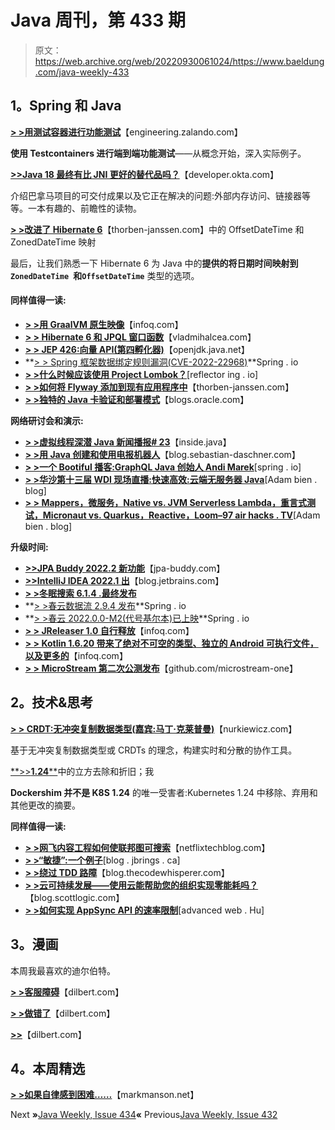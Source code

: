 # Java 周刊，第 433 期

> 原文：<https://web.archive.org/web/20220930061024/https://www.baeldung.com/java-weekly-433>

## 1。Spring 和 Java

**[> >用测试容器进行功能测试](https://web.archive.org/web/20220524061858/https://engineering.zalando.com/posts/2022/04/functional-tests-with-testcontainers.html)**【engineering.zalando.com】

**使用 Testcontainers 进行端到端功能测试**——从概念开始，深入实际例子。

**[>>Java 18 最终有比 JNI 更好的替代品吗？](https://web.archive.org/web/20220524061858/https://developer.okta.com/blog/2022/04/08/state-of-ffi-java)**【developer.okta.com】

介绍巴拿马项目的可交付成果以及它正在解决的问题:外部内存访问、链接器等等。一本有趣的、前瞻性的读物。

**[> >改进了 Hibernate 6](https://web.archive.org/web/20220524061858/https://thorben-janssen.com/hibernate-6-offsetdatetime-and-zoneddatetime/)**【thorben-janssen.com】中的 OffsetDateTime 和 ZonedDateTime 映射

最后，让我们熟悉一下 Hibernate 6 为 Java 中的**提供的将日期时间映射到`ZonedDateTime `和`OffsetDateTime`** 类型的选项。

#### 同样值得一读:

*   **[> >用 GraalVM 原生映像](https://web.archive.org/web/20220524061858/https://www.infoq.com/articles/native-java-graalvm/?utm_campaign=infoq_content&utm_source=infoq&utm_medium=feed&utm_term=Java)**【infoq.com】
*   **[> > Hibernate 6 和 JPQL 窗口函数](https://web.archive.org/web/20220524061858/https://vladmihalcea.com/hibernate-jpql-window-functions/)**【vladmihalcea.com】
*   **[> > JEP 426:向量 API(第四孵化器)](https://web.archive.org/web/20220524061858/https://openjdk.java.net/jeps/426)**【openjdk.java.net】
*   **[> > Spring 框架数据绑定规则漏洞(CVE-2022-22968)](https://web.archive.org/web/20220524061858/https://spring.io/blog/2022/04/13/spring-framework-data-binding-rules-vulnerability-cve-2022-22968)**Spring . io
*   **[> >什么时候应该使用 Project Lombok？](https://web.archive.org/web/20220524061858/https://reflectoring.io/when-to-use-lombok/)**[reflector ing . io]
*   **[> >如何将 Flyway 添加到现有应用程序中](https://web.archive.org/web/20220524061858/https://thorben-janssen.com/flyway-migration-existing-database/)**【thorben-janssen.com】
*   [**> >独特的 Java 卡验证和部署模式**](https://web.archive.org/web/20220524061858/https://blogs.oracle.com/java/post/unique-java-card-verification-and-deployment-model)【blogs.oracle.com】

**网络研讨会和演示:**

*   **[> >虚拟线程深潜 Java 新闻播报# 23](https://web.archive.org/web/20220524061858/https://inside.java/2022/04/07/insidejava-newscast-023/)**【inside.java】
*   **[> >用 Java 创建和使用电报机器人](https://web.archive.org/web/20220524061858/https://blog.sebastian-daschner.com/entries/telegram-bot-with-java)**【blog.sebastian-daschner.com】
*   **[> >一个 Bootiful 播客:GraphQL Java 创始人 Andi Marek](https://web.archive.org/web/20220524061858/https://spring.io/blog/2022/04/07/a-bootiful-podcast-graphql-java-founder-andi-marek)**[spring . io]
*   **[> >华沙第十三届 WDI 现场直播:快速高效:云端无服务器 Java](https://web.archive.org/web/20220524061858/https://adambien.blog/roller/abien/entry/live_from_13th_wdi_in)**[Adam bien . blog]
*   **[> > Mappers，微服务，Native vs. JVM Serverless Lambda，重言式测试，Micronaut vs. Quarkus，Reactive，Loom–97 air hacks . TV](https://web.archive.org/web/20220524061858/https://adambien.blog/roller/abien/entry/mappers_microservices_native_vs_jvm1)**[Adam bien . blog]

**升级时间:**

*   **[>>JPA Buddy 2022.2 新功能](https://web.archive.org/web/20220524061858/https://www.jpa-buddy.com/blog/what-is-new-in-jpa-buddy-2022-2/)**【jpa-buddy.com】
*   **[>>IntelliJ IDEA 2022.1 出](https://web.archive.org/web/20220524061858/https://blog.jetbrains.com/idea/2022/04/intellij-idea-2022-1/)**【blog.jetbrains.com】
*   **[> >冬眠搜索 6.1.4 .最终发布](https://web.archive.org/web/20220524061858/https://in.relation.to/2022/04/07/hibernate-search-6-1-4-Final/)**
*   **[> >春云数据流 2.9.4 发布](https://web.archive.org/web/20220524061858/https://spring.io/blog/2022/04/05/spring-cloud-data-flow-2-9-4-released)**Spring . io
*   **[> >春云 2022.0.0-M2(代号基尔本)已上映](https://web.archive.org/web/20220524061858/https://spring.io/blog/2022/04/05/spring-cloud-2022-0-0-m2-codename-kilburn-has-been-released)**Spring . io
*   **[> > JReleaser 1.0 自行释放](https://web.archive.org/web/20220524061858/https://www.infoq.com/news/2022/04/jreleaser-v1/)**【infoq.com】
*   **[> > Kotlin 1.6.20 带来了绝对不可空的类型、独立的 Android 可执行文件，以及更多的](https://web.archive.org/web/20220524061858/https://www.infoq.com/news/2022/04/kotlin-1-6-20-released/)**【infoq.com】
*   **[> > MicroStream 第二次公测发布](https://web.archive.org/web/20220524061858/https://github.com/microstream-one/microstream/releases/tag/07.00.00-MS-beta2)**【github.com/microstream-one】

## 2。技术&思考

[**> > CRDT:无冲突复制数据类型(嘉宾:马丁·克莱普曼)**](https://web.archive.org/web/20220524061858/https://nurkiewicz.com/70)【nurkiewicz.com】

基于无冲突复制数据类型或 CRDTs 的理念，构建实时和分散的协作工具。

[**>>**1.24****](https://web.archive.org/web/20220524061858/https://kubernetes.io/blog/2022/04/07/upcoming-changes-in-kubernetes-1-24/)中的立方去除和折旧；我

**Dockershim 并不是 K8S 1.24** 的唯一受害者:Kubernetes 1.24 中移除、弃用和其他更改的摘要。

**同样值得一读:**

*   **[> >网飞内容工程如何使联邦图可搜索](https://web.archive.org/web/20220524061858/https://netflixtechblog.com/how-netflix-content-engineering-makes-a-federated-graph-searchable-5c0c1c7d7eaf)**【netflixtechblog.com】
*   [**> >“敏捷”:一个例子**](https://web.archive.org/web/20220524061858/https://blog.jbrains.ca/permalink/being-agile-an-example)[blog . jbrings . ca]
*   [**> >绕过 TDD 路障**](https://web.archive.org/web/20220524061858/https://blog.thecodewhisperer.com/permalink/stepping-around-a-tdd-roadblock)【blog.thecodewhisperer.com】
*   [**> >云可持续发展——使用云能帮助您的组织实现零能耗吗？**](https://web.archive.org/web/20220524061858/https://blog.scottlogic.com/2022/04/07/cloud-sustainability-reach-net-zero.html)【blog.scottlogic.com】
*   **[> >如何实现 AppSync API 的速率限制](https://web.archive.org/web/20220524061858/https://advancedweb.hu/how-to-implement-rate-limiting-for-an-appsync-api/)**[advanced web . Hu]

## 3。漫画

本周我最喜欢的迪尔伯特。

[**> >客服障碍**](https://web.archive.org/web/20220524061858/https://dilbert.com/strip/2022-04-12)【dilbert.com】

[**> >做错了**](https://web.archive.org/web/20220524061858/https://dilbert.com/strip/2022-04-11)【dilbert.com】

[**>>**](https://web.archive.org/web/20220524061858/https://dilbert.com/strip/2022-04-09)【dilbert.com】

## 4。本周精选

**[> >如果自律感到困难……](https://web.archive.org/web/20220524061858/https://markmanson.net/self-discipline)**【markmanson.net】

Next **»**[Java Weekly, Issue 434](/web/20220524061858/https://www.baeldung.com/java-weekly-434)**«** Previous[Java Weekly, Issue 432](/web/20220524061858/https://www.baeldung.com/java-weekly-432)